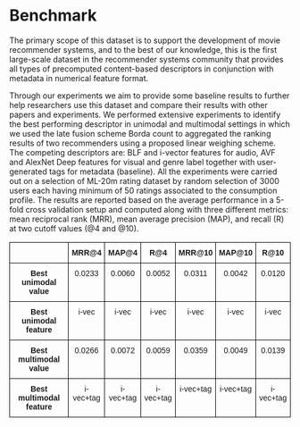 # Benchmark
 The primary scope of this dataset is to support the development of movie recommender systems, and to the best of our knowledge, this is the first large-scale dataset in the recommender systems community that provides all types of precomputed content-based descriptors in conjunction with metadata in numerical feature format.
 
Through our experiments we aim to provide some baseline results to further help researchers use this dataset and compare their results with other papers and experiments.  We performed extensive experiments to identify the best performing descriptor in unimodal and multimodal settings in which we used the late fusion scheme Borda count to aggregated the ranking results of two recommenders using a proposed linear weighing scheme. The competing descriptors are: BLF and i-vector features for audio, AVF and AlexNet Deep features for visual and genre label together with user-generated tags for metadata (baseline).  All the experiments were carried out on a selection of ML-20m rating dataset by random selection of 3000 users each having minimum of 50 ratings associated to the consumption profile. The results are reported based on the average performance in a  5-fold cross validation setup and computed along with three different metrics: mean reciprocal rank (MRR), mean average precision (MAP), and recall (R) at two cutoff values (@4 and @10).

<style type="text/css">
.tg  {border-collapse:collapse;border-spacing:0;}
.tg td{font-family:Arial, sans-serif;font-size:14px;padding:10px 5px;border-style:solid;border-width:1px;overflow:hidden;word-break:normal;border-color:black;}
.tg th{font-family:Arial, sans-serif;font-size:14px;font-weight:normal;padding:10px 5px;border-style:solid;border-width:1px;overflow:hidden;word-break:normal;border-color:black;}
.tg .tg-s6z2{text-align:center}
.tg .tg-baqh{text-align:center;vertical-align:top}
.tg .tg-amwm{font-weight:bold;text-align:center;vertical-align:top}
</style>
<table class="tg">
  <tr>
    <th class="tg-s6z2"></th>
    <th class="tg-amwm">MRR@4</th>
    <th class="tg-amwm">MAP@4</th>
    <th class="tg-amwm">R@4</th>
    <th class="tg-amwm">MRR@10</th>
    <th class="tg-amwm">MAP@10</th>
    <th class="tg-amwm">R@10</th>
  </tr>
  <tr>
    <td class="tg-amwm">Best unimodal value</td>
    <td class="tg-baqh">0.0233</td>
    <td class="tg-baqh">0.0060</td>
    <td class="tg-baqh">0.0052</td>
    <td class="tg-baqh">0.0311</td>
    <td class="tg-baqh">0.0042</td>
    <td class="tg-baqh">0.0120</td>
  </tr>
  <tr>
    <td class="tg-amwm">Best unimodal feature</td>
    <td class="tg-baqh">i-vec</td>
    <td class="tg-baqh">i-vec</td>
    <td class="tg-baqh">i-vec</td>
    <td class="tg-baqh">i-vec</td>
    <td class="tg-baqh">i-vec</td>
    <td class="tg-baqh">i-vec</td>
  </tr>
  <tr>
    <td class="tg-amwm">Best multimodal value</td>
    <td class="tg-baqh">0.0266</td>
    <td class="tg-baqh">0.0072</td>
    <td class="tg-baqh">0.0059</td>
    <td class="tg-baqh">0.0359</td>
    <td class="tg-baqh">0.0049</td>
    <td class="tg-baqh">0.0139</td>
  </tr>
  <tr>
    <td class="tg-amwm">Best multimodal feature</td>
    <td class="tg-baqh">i-vec+tag</td>
    <td class="tg-baqh">i-vec+tag</td>
    <td class="tg-baqh">i-vec+tag</td>
    <td class="tg-baqh">i-vec+tag</td>
    <td class="tg-baqh">i-vec+tag</td>
    <td class="tg-baqh">i-vec+tag</td>
  </tr>
</table>